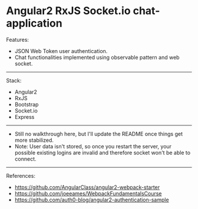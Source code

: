 # Angular2 RxJS Socket.io chat-application

Features:
- JSON Web Token user authentication.
- Chat functionalities implemented using observable pattern and web socket.
------------------------------------------------------------------------------
Stack:
- Angular2
- RxJS
- Bootstrap
- Socket.io 
- Express

------------------------------------------------------------------------------
- Still no walkthrough here, but I'll update the README once things get more stabilized.
- Note: User data isn't stored, so once you restart the server, your possible existing logins are invalid and therefore socket won't be able to connect.
------------------------------------------------------------------------------
References:
- https://github.com/AngularClass/angular2-webpack-starter
- https://github.com/joeeames/WebpackFundamentalsCourse
- https://github.com/auth0-blog/angular2-authentication-sample
